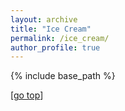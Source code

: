 ```yaml
---
layout: archive
title: "Ice Cream"
permalink: /ice_cream/
author_profile: true
---
```


{% include base_path %}


[[go top](https://colin-kelinli.github.io/ice_cream/)]  
